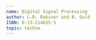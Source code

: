 ```yaml
---
name: Digital Signal Processing
author: L.R. Rabiner and B. Gold
ISBN: 0-13-214635-5
topic: techno
---
```

